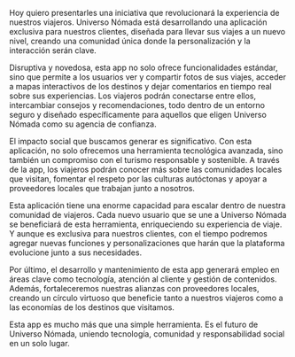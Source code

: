 Hoy quiero presentarles una iniciativa que revolucionará la experiencia de nuestros viajeros. Universo Nómada está desarrollando una aplicación exclusiva para nuestros clientes, diseñada para llevar sus viajes a un nuevo nivel, creando una comunidad única donde la personalización y la interacción serán clave.

Disruptiva y novedosa, esta app no solo ofrece funcionalidades estándar, sino que permite a los usuarios ver y compartir fotos de sus viajes, acceder a mapas interactivos de los destinos y dejar comentarios en tiempo real sobre sus experiencias. Los viajeros podrán conectarse entre ellos, intercambiar consejos y recomendaciones, todo dentro de un entorno seguro y diseñado específicamente para aquellos que eligen Universo Nómada como su agencia de confianza.

El impacto social que buscamos generar es significativo. Con esta aplicación, no solo ofrecemos una herramienta tecnológica avanzada, sino también un compromiso con el turismo responsable y sostenible. A través de la app, los viajeros podrán conocer más sobre las comunidades locales que visitan, fomentar el respeto por las culturas autóctonas y apoyar a proveedores locales que trabajan junto a nosotros.

Esta aplicación tiene una enorme capacidad para escalar dentro de nuestra comunidad de viajeros. Cada nuevo usuario que se une a Universo Nómada se beneficiará de esta herramienta, enriqueciendo su experiencia de viaje. Y aunque es exclusiva para nuestros clientes, con el tiempo podremos agregar nuevas funciones y personalizaciones que harán que la plataforma evolucione junto a sus necesidades.

Por último, el desarrollo y mantenimiento de esta app generará empleo en áreas clave como tecnología, atención al cliente y gestión de contenidos. Además, fortaleceremos nuestras alianzas con proveedores locales, creando un círculo virtuoso que beneficie tanto a nuestros viajeros como a las economías de los destinos que visitamos.

Esta app es mucho más que una simple herramienta. Es el futuro de Universo Nómada, uniendo tecnología, comunidad y responsabilidad social en un solo lugar.
